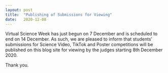 ```yaml
---
layout: post
title:  "Publishing of Submissions for Viewing"
date:   2020-12-08
---
```



Virtual Science Week has just begun on 7 December and is scheduled to end on 14 December. As such, we are pleased to inform that students' submissions for Science Video, TikTok and Poster competitions will be published on this blog site for viewing by the judges starting 8th December 2020.

Thank you.
